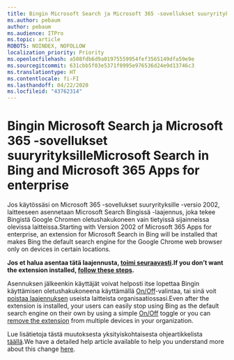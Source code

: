 ```yaml
---
title: Bingin Microsoft Search ja Microsoft 365 -sovellukset suuryrityksille
ms.author: pebaum
author: pebaum
ms.audience: ITPro
ms.topic: article
ROBOTS: NOINDEX, NOFOLLOW
localization_priority: Priority
ms.openlocfilehash: a508fdb6d9a01975559954fef3565149dfa59e9e
ms.sourcegitcommit: 631cbb5f03e5371f0995e976536d24e9d13746c3
ms.translationtype: HT
ms.contentlocale: fi-FI
ms.lasthandoff: 04/22/2020
ms.locfileid: "43762314"
---
```

# <a name="microsoft-search-in-bing-and-microsoft-365-apps-for-enterprise"></a><span data-ttu-id="92b0e-102">Bingin Microsoft Search ja Microsoft 365 -sovellukset suuryrityksille</span><span class="sxs-lookup"><span data-stu-id="92b0e-102">Microsoft Search in Bing and Microsoft 365 Apps for enterprise</span></span>

<span data-ttu-id="92b0e-103">Jos käytössäsi on Microsoft 365 -sovellukset suuryrityksille -versio 2002, laitteeseen asennetaan Microsoft Search Bingissä -laajennus, joka tekee Bingistä Google Chromen oletushakukoneen vain tietyissä sijainneissa olevissa laitteissa.</span><span class="sxs-lookup"><span data-stu-id="92b0e-103">Starting with Version 2002 of Microsoft 365 Apps for enterprise, an extension for Microsoft Search in Bing will be installed that makes Bing the default search engine for the Google Chrome web browser only on devices in certain locations.</span></span>

<span data-ttu-id="92b0e-104">**Jos et halua asentaa tätä laajennusta, [toimi seuraavasti](https://docs.microsoft.com/deployoffice/microsoft-search-bing#how-to-exclude-the-extension-for-microsoft-search-in-bing-from-being-installed).**</span><span class="sxs-lookup"><span data-stu-id="92b0e-104">**If you don’t want the extension installed, [follow these steps](https://docs.microsoft.com/deployoffice/microsoft-search-bing#how-to-exclude-the-extension-for-microsoft-search-in-bing-from-being-installed).**</span></span>

<span data-ttu-id="92b0e-105">Asennuksen jälkeenkin käyttäjät voivat helposti itse lopettaa Bingin käyttämisen oletushakukoneena käyttämällä [On/Off](https://docs.microsoft.com/deployoffice/microsoft-search-bing#change-whether-bing-is-the-default-search-engine-for-google-chrome)-valintaa, tai sinä voit [poistaa laajennuksen](https://docs.microsoft.com/deployoffice/microsoft-search-bing#how-to-remove-the-extension-after-its-been-installed) useista laitteista organisaatiossasi.</span><span class="sxs-lookup"><span data-stu-id="92b0e-105">Even after the extension is installed, your users can easily stop using Bing as the default search engine on their own by using a simple [On/Off](https://docs.microsoft.com/deployoffice/microsoft-search-bing#change-whether-bing-is-the-default-search-engine-for-google-chrome) toggle or you can [remove the extension](https://docs.microsoft.com/deployoffice/microsoft-search-bing#how-to-remove-the-extension-after-its-been-installed) from multiple devices in your organization.</span></span>

<span data-ttu-id="92b0e-106">Lue lisätietoja tästä muutoksesta yksityiskohtaisesta ohjeartikkelista [täällä](https://docs.microsoft.com/deployoffice/microsoft-search-bing).</span><span class="sxs-lookup"><span data-stu-id="92b0e-106">We have a detailed help article available to help you understand more about this change [here](https://docs.microsoft.com/deployoffice/microsoft-search-bing).</span></span>